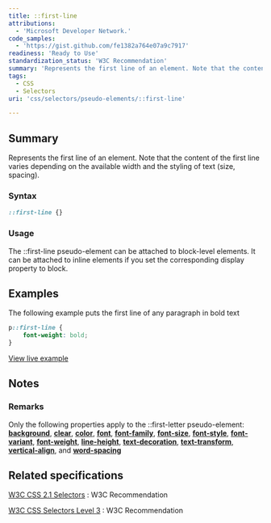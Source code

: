 ```yaml
---
title: ::first-line
attributions:
  - 'Microsoft Developer Network.'
code_samples:
  - 'https://gist.github.com/fe1382a764e07a9c7917'
readiness: 'Ready to Use'
standardization_status: 'W3C Recommendation'
summary: 'Represents the first line of an element. Note that the content of the first line varies depending on the available width and the styling of text (size, spacing).'
tags:
  - CSS
  - Selectors
uri: 'css/selectors/pseudo-elements/::first-line'

---
```

## <span>Summary</span>

Represents the first line of an element. Note that the content of the first line varies depending on the available width and the styling of text (size, spacing).

### <span>Syntax</span>

``` css
::first-line {}
```

### <span>Usage</span>

The ::first-line pseudo-element can be attached to block-level elements. It can be attached to inline elements if you set the corresponding display property to block.

## <span>Examples</span>

The following example puts the first line of any paragraph in bold text

``` css
p::first-line {
    font-weight: bold;
}
```

[View live example](https://code.webplatform.org/gist/fe1382a764e07a9c7917)

## <span>Notes</span>

### <span>Remarks</span>

Only the following properties apply to the ::first-letter pseudo-element: [**background**](/css/properties/background), [**clear**](/css/properties/clear), [**color**](/css/properties/color), [**font**](/css/properties/font), [**font-family**](/css/properties/font-family), [**font-size**](/css/properties/font-size), [**font-style**](/css/properties/font-style), [**font-variant**](/css/fonts/font-variant), [**font-weight**](/css/properties/font-weight), [**line-height**](/css/properties/line-height), [**text-decoration**](/css/properties/text-decoration), [**text-transform**](/css/properties/text-transform), [**vertical-align**](/css/properties/vertical-align), and [**word-spacing**](/css/text/word-spacing/word-spacing)

## <span>Related specifications</span>

[W3C CSS 2.1 Selectors](http://www.w3.org/TR/CSS2/selector.html#first-line-pseudo)
:   W3C Recommendation

[W3C CSS Selectors Level 3](http://www.w3.org/TR/css3-selectors/#first-line)
:   W3C Recommendation
